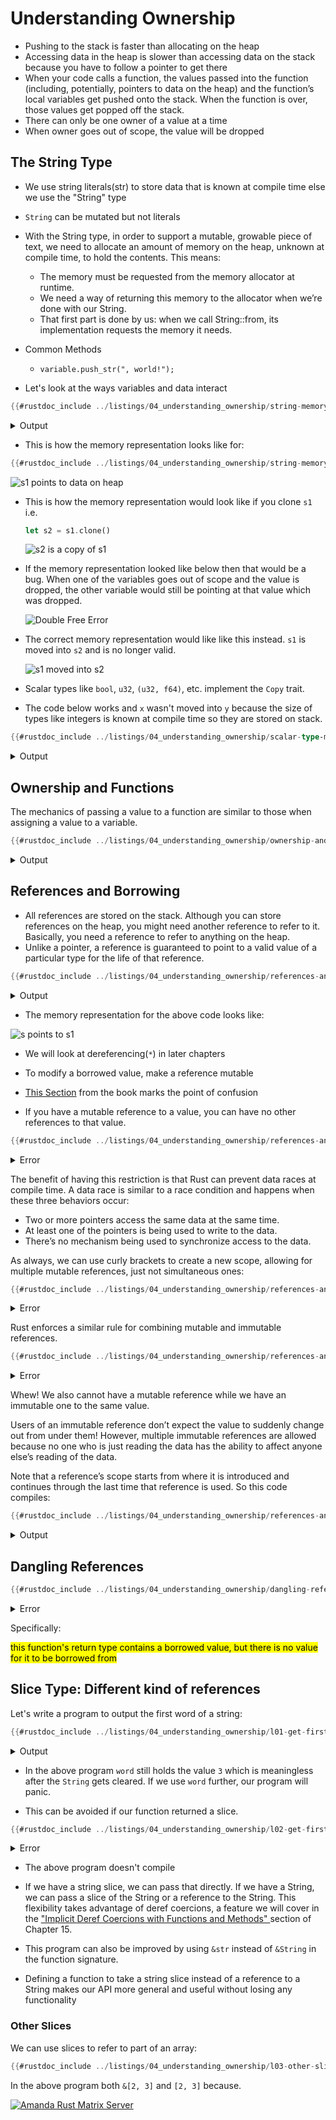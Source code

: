 # Understanding Ownership

*   Pushing to the stack is faster than allocating on the heap
*   Accessing data in the heap is slower than accessing data on the stack because you have to follow a pointer to get there
*   When your code calls a function, the values passed into the function (including, potentially, pointers to data on the heap) and the function’s local variables get pushed onto the stack. When the function is over, those values get popped off the stack.
*   There can only be one owner of a value at a time
*   When owner goes out of scope, the value will be dropped

## The String Type

*   We use string literals(str) to store data that is known at compile time else we use the "String" type

*   `String` can be mutated but not literals

*   With the String type, in order to support a mutable, growable piece of text, we need to allocate an amount of memory on the heap, unknown at compile time, to hold the contents. This means:

    *   The memory must be requested from the memory allocator at runtime.
    *   We need a way of returning this memory to the allocator when we’re done with our String.
    *   That first part is done by us: when we call String::from, its implementation requests the memory it needs.

*   Common Methods

    *   `variable.push_str(", world!");`

     <!-- TODO: Add more -->

*   Let's look at the ways variables and data interact

```rust
{{#rustdoc_include ../listings/04_understanding_ownership/string-memory-representation/src/main.rs:all}}
```

<details>
<summary>Output</summary>

```console
{{#include ../listings/04_understanding_ownership/string-memory-representation/output.txt}}
```

</details>

*   This is how the memory representation looks like for:

```rust
{{#rustdoc_include ../listings/04_understanding_ownership/string-memory-representation/src/main.rs:s1}}
```

![s1 points to data on heap](images/04/s1_heap.png)

*   This is how the memory representation would look like if you clone `s1` i.e.

    ```rust
    let s2 = s1.clone()
    ```

    ![s2 is a copy of s1](images/04/clone_s1.png)

*   If the memory representation looked like below then that would be a bug. When one of the variables goes out of scope and the value is dropped, the other variable would still be pointing at that value which was dropped.

    ![Double Free Error](images/04/double_free_error.png)

*   The correct memory representation would like like this instead. `s1` is moved into `s2` and is no longer valid.

    ![s1 moved into s2](images/04/moved_to_s2.png)

*   Scalar types like `bool`, `u32`, `(u32, f64)`, etc. implement the `Copy` trait.

*   The code below works and `x` wasn't moved into `y` because the size of types like integers is known at compile time so they are stored on stack.

```rust
{{#rustdoc_include ../listings/04_understanding_ownership/scalar-type-memory-representation/src/main.rs:all}}
```

<details>
<summary>Output</summary>

```console
{{#include ../listings/04_understanding_ownership/scalar-type-memory-representation/output.txt}}
```

</details>

## Ownership and Functions

The mechanics of passing a value to a function are similar to those when assigning a value to a variable.

```rust
{{#rustdoc_include ../listings/04_understanding_ownership/ownership-and-functions/src/main.rs:all}}
```

<details>
<summary>Output</summary>

```console
{{#include ../listings/04_understanding_ownership/ownership-and-functions/output.txt}}
```

</details>

## References and Borrowing

*   All references are stored on the stack. Although you can store references on
    the heap, you might need another reference to refer to it. Basically, you need a
    reference to refer to anything on the heap.
*   Unlike a pointer, a reference is guaranteed to point to a valid value of a particular type for the life of that reference.

```rust
{{#rustdoc_include ../listings/04_understanding_ownership/references-and-borrowing/src/main.rs:all}}
```

<details>
<summary>Output</summary>

```console
{{#include ../listings/04_understanding_ownership/references-and-borrowing/output.txt}}
```

</details>

*   The memory representation for the above code looks like:

![s points to s1](images/04/reference.png)

*   We will look at dereferencing(`*`) in later chapters <!-- TODO: Add a link to the dereference operator chapter -->

*   To modify a borrowed value, make a reference mutable

*   [This Section](https://doc.rust-lang.org/book/ch04-02-references-and-borrowing.html#mutable-references) from the book marks the point of confusion

*   If you have a mutable reference to a value, you can have no other references to that value.

```rust
{{#rustdoc_include ../listings/04_understanding_ownership/references-and-borrowing-2/src/main.rs:all}}
```

<details>
<summary>Error</summary>

```console
{{#include ../listings/04_understanding_ownership/references-and-borrowing-2/output.txt}}
```

</details>

The benefit of having this restriction is that Rust can prevent data races at compile time. A data race is similar to a race condition and happens when these three behaviors occur:

*   Two or more pointers access the same data at the same time.
*   At least one of the pointers is being used to write to the data.
*   There’s no mechanism being used to synchronize access to the data.

As always, we can use curly brackets to create a new scope, allowing for multiple mutable references, just not simultaneous ones:

```rust
{{#rustdoc_include ../listings/04_understanding_ownership/references-and-borrowing-3/src/main.rs:all}}
```

<details>
<summary>Error</summary>

```console
{{#include ../listings/04_understanding_ownership/references-and-borrowing-3/output.txt}}
```

</details>

Rust enforces a similar rule for combining mutable and immutable references.

```rust
{{#rustdoc_include ../listings/04_understanding_ownership/references-and-borrowing-4/src/main.rs:all}}
```

<details>
<summary>Error</summary>

```console
{{#include ../listings/04_understanding_ownership/references-and-borrowing-4/output.txt}}
```

</details>

Whew! We also cannot have a mutable reference while we have an immutable one to the same value.

Users of an immutable reference don’t expect the value to suddenly change out from under them! However, multiple immutable references are allowed because no one who is just reading the data has the ability to affect anyone else’s reading of the data.

Note that a reference’s scope starts from where it is introduced and continues through the last time that reference is used. So this code compiles:

```rust
{{#rustdoc_include ../listings/04_understanding_ownership/references-and-borrowing-5/src/main.rs:all}}
```

<details>
<summary>Output</summary>

```console
{{#include ../listings/04_understanding_ownership/references-and-borrowing-5/output.txt}}
```

</details>

## Dangling References

```rust
{{#rustdoc_include ../listings/04_understanding_ownership/dangling-references/src/main.rs:all}}
```

<details>
<summary>Error</summary>

```console
{{#include ../listings/04_understanding_ownership/dangling-references/output.txt}}
```

</details>

Specifically:

<mark>this function's return type contains a borrowed value, but there is no value for it to be borrowed from</mark>

## Slice Type: Different kind of references

Let's write a program to output the first word of a string:

```rust
{{#rustdoc_include ../listings/04_understanding_ownership/l01-get-first-word-index/src/main.rs:all}}
```

<details>
<summary>Output</summary>

```console
{{#include ../listings/04_understanding_ownership/l01-get-first-word-index/output.txt}}
```

</details>

*   In the above program `word` still holds the value `3` which is meaningless after
    the `String` gets cleared. If we use `word` further, our program will panic.

*   This can be avoided if our function returned a slice.

```rust
{{#rustdoc_include ../listings/04_understanding_ownership/l02-get-first-word-slice/src/main.rs:all}}
```

<details>
<summary>Error</summary>

```console
{{#include ../listings/04_understanding_ownership/l02-get-first-word-slice/output.txt}}
```

</details>

*   The above program doesn't compile

*   If we have a string slice, we can pass that directly. If we have a String, we can pass a slice of the String or a reference to the String. This flexibility takes advantage of deref coercions, a feature we will cover in the [ "Implicit Deref Coercions with Functions and Methods" ](https://doc.rust-lang.org/book/ch15-02-deref.html#implicit-deref-coercions-with-functions-and-methods) section of Chapter 15.

*   This program can also be improved by using `&str` instead of `&String` in the function signature.

*   Defining a function to take a string slice instead of a reference to a String makes our API more general and useful without losing any functionality

### Other Slices

We can use slices to refer to part of an array:

```rust
{{#rustdoc_include ../listings/04_understanding_ownership/l03-other-slices/src/main.rs:all}}
```

In the above program both `&[2, 3]` and `[2, 3]` because.

[![Amanda Rust Matrix Server](./images/04/partialeq.png)](https://doc.rust-lang.org/stable/std/primitive.array.html#impl-PartialEq<%26\[B]>-for-\[A%3B%20N])
